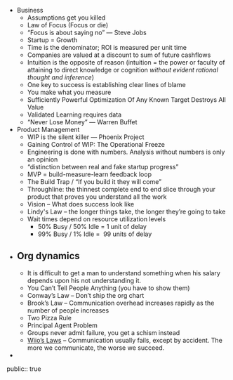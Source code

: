 - Business
	- Assumptions get you killed
	- Law of Focus (Focus or die)
	- “Focus is about saying no” — Steve Jobs
	- Startup = Growth
	- Time is the denominator; ROI is measured per unit time
	- Companies are valued at a discount to sum of future cashflows
	- Intuition is the opposite of reason (intuition = the power or faculty of attaining to direct knowledge or cognition *without evident rational thought and inference*)
	- One key to success is establishing clear lines of blame
	- You make what you measure
	- Sufficiently Powerful Optimization Of Any Known Target Destroys All Value
	- Validated Learning requires data
	- “Never Lose Money” — Warren Buffet
- Product Management
	- WIP is the silent killer — Phoenix Project
	- Gaining Control of WIP: The Operational Freeze
	- Engineering is done with numbers. Analysis without numbers is only an opinion
	- “distinction between real and fake startup progress”
	- MVP = build-measure-learn feedback loop
	- The Build Trap / “If you build it they will come”
	- Throughline: the thinnest complete end to end slice through your product that proves you understand all the work
	- Vision – What does success look like
	- Lindy's Law – the longer things take, the longer they’re going to take
	- Wait times depend on resource utilization levels
		- 50% Busy / 50% Idle = 1 unit of delay
		- 99% Busy / 1% Idle =  99 units of delay
- ## Org dynamics
	- It is difficult to get a man to understand something when his salary depends upon his not understanding it.
	- You Can’t Tell People Anything (you have to show them)
	- Conway’s Law – Don’t ship the org chart
	- Brook’s Law – Communication overhead increases rapidly as the number of people increases
	- Two Pizza Rule
	- Principal Agent Problem
	- Groups never admit failure, you get a schism instead
	- [Wiio’s Laws](https://en.wikipedia.org/wiki/Wiio%27s_laws) – Communication usually fails, except by accident. The more we communicate, the worse we succeed.
-
public:: true
